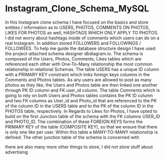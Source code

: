 # Instagram_Clone_Schema_MySQL
In this Instagram clone schema I have focused on the basics and store entities / information as to  USERS, PHOTOS, COMMENTS ON PHOTOS, LIKES FOR PHOTOS as well, HASHTAGS WHICH ONLY APPLY TO PHOTOS. I did not worry about hashtags inside of comments which users can do on a real Instagram. In addition stored FOLLOWERS and FOLLOWINGS / FOLLOWEES.
To help me guide the database structure design I have used the project-attached schema designer dbdiagram.io.
The schema is composed of the Users, Photos, Comments, Likes tables which are referenced each other with One-To-Many relationship the most common relationship in relational Schemas. 
The table USERS has a unique ID column with a PRIMARY KEY constraint which links foreign keys columns in the Comments and Photos tables. As any users are allowed to post as many photos as they like, the Users and Photos table are then linked one another through PK ID column and FK user_id column.
The table Comments which is going to rely on both Users and Photos tables contains the PK ID column and two FK columns as User_id and Photo_id that are referenced to the PK of the column ID in the USERS table and to the PK of the column ID in the PHOTOS table, respectively.
In Regards to Likes for Photos, I have opted to build on the first Junction table of the schema with the FK columns USER_ID and PHOTO_ID. The combination of these FOREIGN KEYS forms
the PRIMARY KEY of the table (COMPOSITE KEY), so that we ensure that there is only one like per user. Within this table a MANY-TO-MANY relationship is defined. 
The other junction table of the schema is concerned with


there are also many more other things to store, I did not store stuff about advertising
